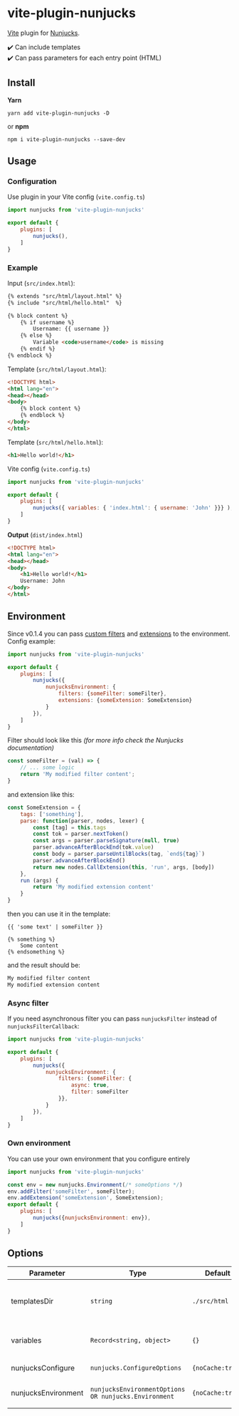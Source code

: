 # vite-plugin-nunjucks
[Vite](https://github.com/vitejs/vite) plugin for [Nunjucks](https://github.com/mozilla/nunjucks).

✔️ Can include templates   
✔️ Can pass parameters for each entry point (HTML)

## Install
**Yarn**
```
yarn add vite-plugin-nunjucks -D
```
or **npm**
```
npm i vite-plugin-nunjucks --save-dev
```

## Usage
### Configuration
Use plugin in your Vite config (`vite.config.ts`)
```JavaScript
import nunjucks from 'vite-plugin-nunjucks'

export default {
    plugins: [
        nunjucks(),
    ]
}
```
### Example
Input (`src/index.html`):
```html
{% extends "src/html/layout.html" %}
{% include "src/html/hello.html"  %}

{% block content %}
    {% if username %}
        Username: {{ username }}
    {% else %}
        Variable <code>username</code> is missing
    {% endif %}
{% endblock %}
```
Template (`src/html/layout.html`):
```html
<!DOCTYPE html>
<html lang="en">
<head></head>
<body>
    {% block content %}
    {% endblock %}
</body>
</html>
```
Template (`src/html/hello.html`):
```html
<h1>Hello world!</h1>
```
Vite config (`vite.config.ts`)
```JavaScript
import nunjucks from 'vite-plugin-nunjucks'

export default {
    plugins: [
        nunjucks({ variables: { 'index.html': { username: 'John' }}} ),
    ]
}
```
**Output** (`dist/index.html`)
```html
<!DOCTYPE html>
<html lang="en">
<head></head>
<body>
    <h1>Hello world!</h1>
    Username: John
</body>
</html>
```

## Environment
Since v0.1.4 you can pass [custom filters](https://mozilla.github.io/nunjucks/api.html#custom-filters) and [extensions](https://mozilla.github.io/nunjucks/api.html#custom-tags) to the environment.   
Config example:
```JavaScript
import nunjucks from 'vite-plugin-nunjucks'

export default {
    plugins: [
        nunjucks({
            nunjucksEnvironment: {
                filters: {someFilter: someFilter},
                extensions: {someExtension: SomeExtension}
            }
        }),
    ]
}
```
Filter should look like this _(for more info check the Nunjucks documentation)_
```JavaScript
const someFilter = (val) => {
    // ... some logic
    return 'My modified filter content';
}
```
and extension like this:
```JavaScript
const SomeExtension = {
    tags: ['something'],
    parse: function(parser, nodes, lexer) {
        const [tag] = this.tags
        const tok = parser.nextToken()
        const args = parser.parseSignature(null, true)
        parser.advanceAfterBlockEnd(tok.value)
        const body = parser.parseUntilBlocks(tag, `end${tag}`)
        parser.advanceAfterBlockEnd()
        return new nodes.CallExtension(this, 'run', args, [body])
    },
    run (args) {
        return 'My modified extension content'
    }
}
```
then you can use it in the template:
```njk
{{ 'some text' | someFilter }}

{% something %}
    Some content
{% endsomething %}
```
and the result should be:
```html
My modified filter content
My modified extension content
```

### Async filter
If you need asynchronous filter you can pass `nunjucksFilter` instead of `nunjucksFilterCallback`:
```JavaScript
import nunjucks from 'vite-plugin-nunjucks'

export default {
    plugins: [
        nunjucks({
            nunjucksEnvironment: {
                filters: {someFilter: {
                    async: true,
                    filter: someFilter
                }},
            }
        }),
    ]
}
```

### Own environment
You can use your own environment that you configure entirely
```JavaScript
import nunjucks from 'vite-plugin-nunjucks'

const env = new nunjucks.Environment(/* someOptions */)
env.addFilter('someFilter', someFilter);
env.addExtension('someExtension', SomeExtension);
export default {
    plugins: [
        nunjucks({nunjucksEnvironment: env}),
    ]
}
```

## Options

| Parameter | Type  | Default | Description |
| ----------- | ----------- | ----------- | ----------- |
| templatesDir | `string` | `./src/html` | Absolute path where are HTML templates located. Example: `path.resolve(process.cwd(), 'src', 'myTemplates')`
| variables | `Record<string, object>` | `{}` | Variables for each entry point. Example `{ 'index.html': {username:'John'} }`
| nunjucksConfigure | `nunjucks.ConfigureOptions` | `{noCache:true}` | [Configure options for Nunjucks](https://mozilla.github.io/nunjucks/api.html#configure)
| nunjucksEnvironment | `nunjucksEnvironmentOptions OR nunjucks.Environment` | `{noCache:true}` | Configure Nunjucks environment or pass your own env



